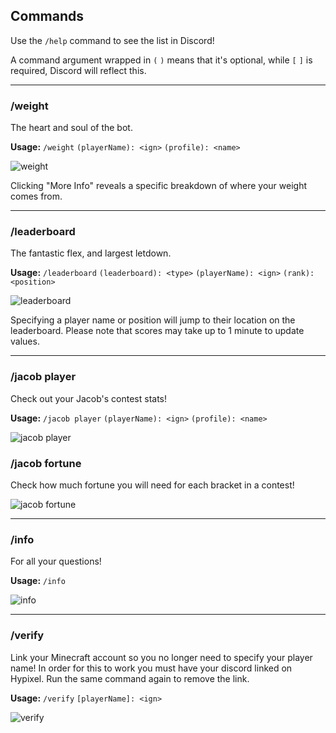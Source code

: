 ## Commands

Use the `/help` command to see the list in Discord!

A command argument wrapped in `(` `)` means that it's optional, while `[` `]` is required, Discord will reflect this.

---
### /weight
The heart and soul of the bot.

**Usage:** `/weight` `(playerName): <ign>` `(profile): <name>`

![weight](https://github.com/user-attachments/assets/3173080b-e020-4b20-a110-d49d39c7edc1)

Clicking "More Info" reveals a specific breakdown of where your weight comes from.

---
### /leaderboard
The fantastic flex, and largest letdown.

**Usage:** `/leaderboard` `(leaderboard): <type>` `(playerName): <ign>` `(rank): <position>`

![leaderboard](https://github.com/user-attachments/assets/59115215-99c6-4683-9123-e78012dcde07)

Specifying a player name or position will jump to their location on the leaderboard. Please note that scores may take up to 1 minute to update values.

---
### /jacob player
Check out your Jacob's contest stats!

**Usage:** `/jacob player` `(playerName): <ign>` `(profile): <name>`

![jacob player](https://github.com/user-attachments/assets/d20abab4-8c71-4f0c-a315-fe32142a742a)

### /jacob fortune
Check how much fortune you will need for each bracket in a contest!

![jacob fortune](https://github.com/user-attachments/assets/70143f8f-07b3-4e22-a97a-9f5f62dc7aac)

---
### /info
For all your questions!

**Usage:** `/info`

![info](https://github.com/user-attachments/assets/df3903d9-54c9-4d2d-9e50-c5775e885ecf)

---
### /verify
Link your Minecraft account so you no longer need to specify your player name! In order for this to work you must have your discord linked on Hypixel. Run the same command again to remove the link.

**Usage:** `/verify` `[playerName]: <ign>`

![verify](https://github.com/user-attachments/assets/c0296ab1-85cc-4980-ab0a-91533cad8a2e)
